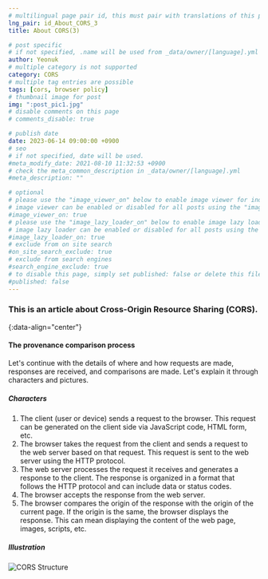 ```yaml
---
# multilingual page pair id, this must pair with translations of this page. (This name must be unique)
lng_pair: id_About_CORS_3
title: About CORS(3)

# post specific
# if not specified, .name will be used from _data/owner/[language].yml
author: Yeonuk
# multiple category is not supported
category: CORS
# multiple tag entries are possible
tags: [cors, browser policy]
# thumbnail image for post
img: ":post_pic1.jpg"
# disable comments on this page
# comments_disable: true

# publish date
date: 2023-06-14 09:00:00 +0900
# seo
# if not specified, date will be used.
#meta_modify_date: 2021-08-10 11:32:53 +0900
# check the meta_common_description in _data/owner/[language].yml
#meta_description: ""

# optional
# please use the "image_viewer_on" below to enable image viewer for individual pages or posts (_posts/ or [language]/_posts folders).
# image viewer can be enabled or disabled for all posts using the "image_viewer_posts: true" setting in _data/conf/main.yml.
#image_viewer_on: true
# please use the "image_lazy_loader_on" below to enable image lazy loader for individual pages or posts (_posts/ or [language]/_posts folders).
# image lazy loader can be enabled or disabled for all posts using the "image_lazy_loader_posts: true" setting in _data/conf/main.yml.
#image_lazy_loader_on: true
# exclude from on site search
#on_site_search_exclude: true
# exclude from search engines
#search_engine_exclude: true
# to disable this page, simply set published: false or delete this file
#published: false
---
```


<!-- outline-start -->

### This is an article about Cross-Origin Resource Sharing (CORS).

{:data-align="center"}

<!-- outline-end -->

#### The provenance comparison process

Let's continue with the details of where and how requests are made, responses are received, and comparisons are made.
Let's explain it through characters and pictures.

##### Characters

1. The client (user or device) sends a request to the browser. This request can be generated on the client side via JavaScript code, HTML form, etc.
2. The browser takes the request from the client and sends a request to the web server based on that request. This request is sent to the web server using the HTTP protocol.
3. The web server processes the request it receives and generates a response to the client. The response is organized in a format that follows the HTTP protocol and can include data or status codes.
4. The browser accepts the response from the web server.
5. The browser compares the origin of the response with the origin of the current page. If the origin is the same, the browser displays the response. This can mean displaying the content of the web page, images, scripts, etc.

##### Illustration

![CORS Structure](:post_cors_3_pic.jpg)
